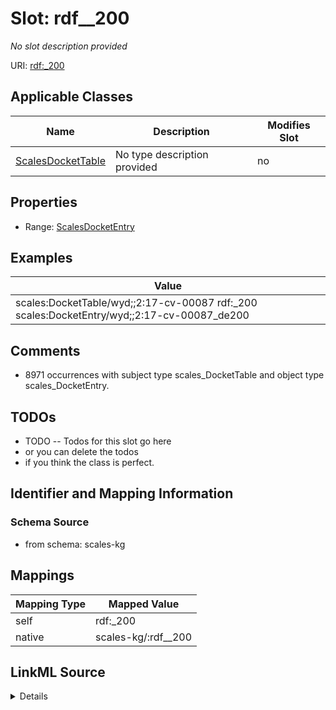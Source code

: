 

# Slot: rdf__200


_No slot description provided_





URI: [rdf:_200](http://www.w3.org/1999/02/22-rdf-syntax-ns#_200)



<!-- no inheritance hierarchy -->





## Applicable Classes

| Name | Description | Modifies Slot |
| --- | --- | --- |
| [ScalesDocketTable](../classes/ScalesDocketTable.md) | No type description provided |  no  |







## Properties

* Range: [ScalesDocketEntry](../classes/ScalesDocketEntry.md)






## Examples

| Value |
| --- |
| scales:DocketTable/wyd;;2:17-cv-00087 rdf:_200 scales:DocketEntry/wyd;;2:17-cv-00087_de200 |

## Comments

* 8971 occurrences with subject type scales_DocketTable and object type scales_DocketEntry.

## TODOs

* TODO -- Todos for this slot go here
* or you can delete the todos
* if you think the class is perfect.

## Identifier and Mapping Information







### Schema Source


* from schema: scales-kg




## Mappings

| Mapping Type | Mapped Value |
| ---  | ---  |
| self | rdf:_200 |
| native | scales-kg/:rdf__200 |




## LinkML Source

<details>
```yaml
name: rdf__200
description: No slot description provided
todos:
- TODO -- Todos for this slot go here
- or you can delete the todos
- if you think the class is perfect.
comments:
- 8971 occurrences with subject type scales_DocketTable and object type scales_DocketEntry.
examples:
- value: scales:DocketTable/wyd;;2:17-cv-00087 rdf:_200 scales:DocketEntry/wyd;;2:17-cv-00087_de200
from_schema: scales-kg
rank: 1000
slot_uri: rdf:_200
alias: rdf__200
domain_of:
- scales_DocketTable
range: scales_DocketEntry

```
</details>